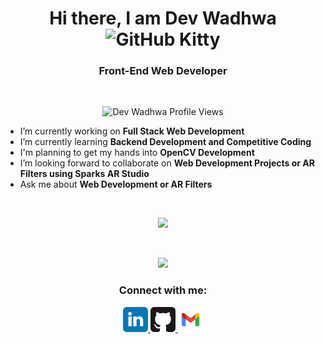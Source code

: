 <h1 align="center"> Hi there, I am Dev Wadhwa <img src="https://camo.githubusercontent.com/1230fca05585499fa662315c25aebf9d1ac9c72a00c47ed8fed2421c97418b3e/68747470733a2f2f7265732e636c6f7564696e6172792e636f6d2f646576706f73742f696d6167652f66657463682f732d2d3373526c393931582d2d2f68747470733a2f2f6769746875622e636f6d2f6e70656e7472656c2f6f63746f636c697070792f626c6f622f6d61737465722f676966732f74656e7461636c65732e67696625334672617725334474727565" alt="GitHub Kitty" height="10px" width="10px"></h1>
<h3 align="center"> Front-End Web Developer </h3>
<br>
<p align="center"> <img src="https://komarev.com/ghpvc/?username=devwadhwa01" alt="Dev Wadhwa Profile Views" /> </p>

- I’m currently working on **Full Stack Web Development**
- I’m currently learning **Backend Development and Competitive Coding**
- I'm planning to get my hands into **OpenCV Development**
- I’m looking forward to collaborate on **Web Development Projects or AR Filters using Sparks AR Studio**
- Ask me about **Web Development or AR Filters**
<br>
<p align="center"><img src="https://github-readme-stats.vercel.app/api?username=devwadhwa01&&show_icons=true&hide_border=false&title_color=ffffff&text_color=daf7dc&icon_color=bb2acf&bg_color=191919">
</p>
<br>
<p align="center"><img src="https://github-readme-stats.vercel.app/api/top-langs/?username=devwadhwa01&layout=compact&hide_border=false&title_color=ffffff&text_color=daf7dc&icon_color=bb2acf&bg_color=191919">
</p>

<h3 align="center"> Connect with me:</h3>
<div align="center">
  <a href="https://www.linkedin.com/in/dev-wadhwa/" target="_blank">
    <img src="https://github.com/edent/SuperTinyIcons/blob/master/images/svg/linkedin.svg" target="_blank" alt="Linkedin" width="40px" >
  </a>
    <a href="https://github.com/devwadhwa01" target="_blank">
    <img src="https://github.com/edent/SuperTinyIcons/blob/master/images/svg/github.svg" target="_blank" alt="Github" width="40px" >
  </a>
  <a href="mailto:devwadhwa01@gmail.com" target="_blank">
    <img src="https://github.com/edent/SuperTinyIcons/blob/master/images/svg/gmail.svg" target="_blank" alt="Gmail" width="40px" >
  </a>
 <br/>
</div>
